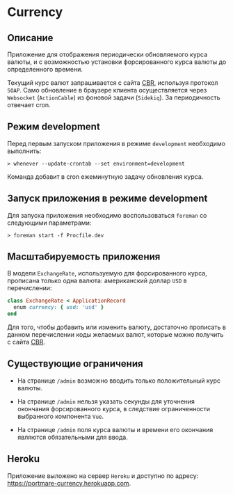 # Currency

## Описание

Приложение для отображения периодически обновляемого курса валюты, и с возможностью установки форсированного курса валюты до определенного времени.

Текущий курс валют запрашивается с сайта [CBR](https://www.cbr.ru/development/DWS/), используя протокол `SOAP`. 
Само обновление в браузере клиента осуществляется через `Websocket` (`ActionCable`) из фоновой задачи (`Sidekiq`).
За периодичность отвечает cron.

## Режим development

Перед первым запуском приложения в режиме `development` необходимо выполнить:
```
> whenever --update-crontab --set environment=development
```
Команда добавит в cron ежеминутную задачу обновления курса.

## Запуск приложения в режиме development

Для запуска приложения необходимо воспользоваться `foreman` со следующими параметрами:
```
> foreman start -f Procfile.dev
```

## Масштабируемость приложения

В модели `ExchangeRate`, используемую для форсированного курса, прописана только одна валюта: американский доллар `USD` в перечислении:
```ruby
class ExchangeRate < ApplicationRecord
  enum currency: { usd: 'usd' }
end
```
Для того, чтобы добавить или изменить валюту, достаточно прописать в данном перечислении коды желаемых валют, которые можно получить с сайта [CBR](http://www.cbr.ru/scripts/XML_valFull.asp). 

## Существующие ограничения

* На странице `/admin` возможно вводить только положительный курс валюты.

* На странице `/admin` нельзя указать секунды для уточнения окончания форсированного курса, в следствие ограниченности выбранного компонента `Vue`.

* На странице `/admin` поля курса валюты и времени его окончания являются обязательными для ввода.

## Heroku

Приложение выложено на сервер `Heroku` и доступно по адресу: https://portmare-currency.herokuapp.com. 
